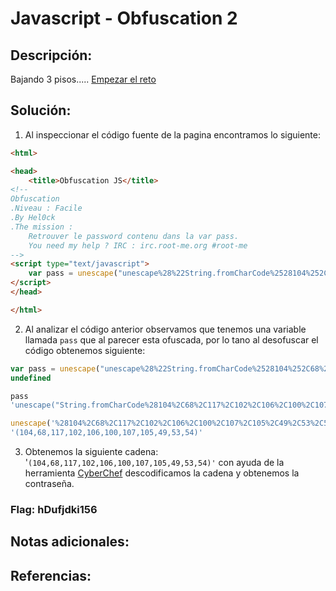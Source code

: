 # Javascript - Obfuscation 2

## Descripción: 

Bajando 3 pisos.....
[Empezar el reto](http://challenge01.root-me.org/web-client/ch12/ch12.html)

## Solución:
1. Al inspeccionar el código fuente de la pagina encontramos lo siguiente: 

```html
<html>

<head>
	<title>Obfuscation JS</title>
<!-- 
Obfuscation 
.Niveau : Facile 
.By Hel0ck
.The mission : 
	Retrouver le password contenu dans la var pass.
	You need my help ? IRC : irc.root-me.org #root-me
-->
<script type="text/javascript">
	var pass = unescape("unescape%28%22String.fromCharCode%2528104%252C68%252C117%252C102%252C106%252C100%252C107%252C105%252C49%252C53%252C54%2529%22%29");
</script>
</head>

</html>
```

2. Al analizar el código anterior observamos que tenemos una variable llamada `pass` que al parecer esta ofuscada, por lo tano al desofuscar el código obtenemos siguiente:

```Javascript
var pass = unescape("unescape%28%22String.fromCharCode%2528104%252C68%252C117%252C102%252C106%252C100%252C107%252C105%252C49%252C53%252C54%2529%22%29");
undefined

pass
'unescape("String.fromCharCode%28104%2C68%2C117%2C102%2C106%2C100%2C107%2C105%2C49%2C53%2C54%29")'

unescape('%28104%2C68%2C117%2C102%2C106%2C100%2C107%2C105%2C49%2C53%2C54%29')
'(104,68,117,102,106,100,107,105,49,53,54)'
```

3. Obtenemos la siguiente cadena: '`(104,68,117,102,106,100,107,105,49,53,54)'` con ayuda de la herramienta [CyberChef](https://gchq.github.io/CyberChef/) descodificamos la cadena y obtenemos la contraseña.

### Flag: hDufjdki156

## Notas adicionales:


## Referencias: